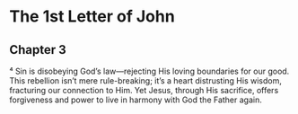 # The 1st Letter of John

## Chapter 3
⁴ Sin is disobeying God’s law—rejecting His loving boundaries for our good. This rebellion isn’t mere rule-breaking; it’s a heart distrusting His wisdom, fracturing our connection to Him. Yet Jesus, through His sacrifice, offers forgiveness and power to live in harmony with God the Father again.
